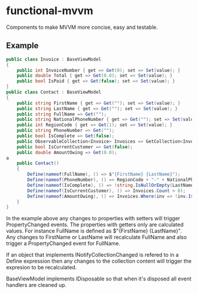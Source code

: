 # functional-mvvm
Components to make MVVM more concise, easy and testable.

## Example
```cs
public class Invoice : BaseViewModel
{
	public int InvoiceNumber { get => Get(0); set => Set(value); }
	public double Total { get => Get(0.0); set => Set(value); }
	public bool IsPaid { get => Get(false); set => Set(value); }
}
public class Contact : BaseViewModel
{
	public string FirstName { get => Get(""); set => Set(value); }
	public string LastName { get => Get(""); set => Set(value); }
	public string FullName => Get("");
	public string NationalPhoneNumber { get => Get(""); set => Set(value); }
	public int RegionCode { get => Get(1); set => Set(value); }
	public string PhoneNumber => Get("");
	public bool IsComplete => Get(false);
	public ObservableCollection<Invoice> Invoices => GetCollection<Invoice>();
	public bool IsCurrentCustomer => Get(false);
	public double AmountOwing => Get(0.0);
a
	public Contact()
	{
		Define(nameof(FullName), () => $"{FirstName} {LastName}");
		Define(nameof(PhoneNumber), () => RegionCode + "-" + NationalPhoneNumber);
		Define(nameof(IsComplete), () => !string.IsNullOrEmpty(LastName) && !string.IsNullOrEmpty(FirstName) && PhoneNumber.Length > 10);
		Define(nameof(IsCurrentCustomer), () => Invoices.Count > 0);
		Define(nameof(AmountOwing), () => Invoices.Where(inv => !inv.IsPaid).Sum(inv => inv.Total));
	}
}
```
In the example above any changes to properties with setters will trigger PropertyChanged events. The properties with getters only are calculated values. For instance FullName is defined as $"{FirstName} {LastName}". Any changes to FirstName or LastName will recalculate FullName and also trigger a PropertyChanged event for FullName.

If an object that implements INotifyCollectionChanged is refered to in a Define expression then any changes to the collection content will trigger the expresion to be recalculated.

BaseViewModel implements IDisposable so that when it's disposed all event handlers are cleaned up.